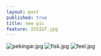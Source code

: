 ```yaml
---
layout: post
published: true
title: new pic
feature: ISSIGT.jpg
---
```



![pekingar.jpg]({{site.baseurl}}/assets/images/posts/pekingar.jpg)
![fisk.jpg]({{site.baseurl}}/assets/images/posts/fisk.jpg)
![feel.jpg]({{site.baseurl}}/assets/images/posts/feel.jpg)
